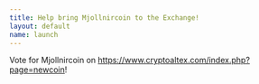 ```yaml
---
title: Help bring Mjollnircoin to the Exchange! 
layout: default
name: launch
---
```


Vote for Mjollnircoin on https://www.cryptoaltex.com/index.php?page=newcoin!

